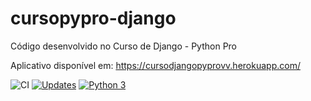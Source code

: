 # cursopypro-django
Código desenvolvido no Curso de Django - Python Pro

Aplicativo disponível em: https://cursodjangopyprovv.herokuapp.com/

![CI](https://github.com/vladimirvinicius/cursopypro-django/workflows/CI/badge.svg)
[![Updates](https://pyup.io/repos/github/vladimirvinicius/cursopypro-django/shield.svg)](https://pyup.io/repos/github/vladimirvinicius/cursopypro-django/)
[![Python 3](https://pyup.io/repos/github/vladimirvinicius/cursopypro-django/python-3-shield.svg)](https://pyup.io/repos/github/vladimirvinicius/cursopypro-django/)
